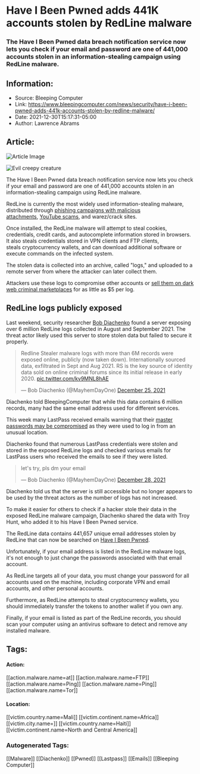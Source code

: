 # Have I Been Pwned adds 441K accounts stolen by RedLine malware
### The Have I Been Pwned data breach notification service now lets you check if your email and password are one of 441,000 accounts stolen in an information-stealing campaign using RedLine malware.

## Information:
+ Source: Bleeping Computer
+ Link: https://www.bleepingcomputer.com/news/security/have-i-been-pwned-adds-441k-accounts-stolen-by-redline-malware/
+ Date: 2021-12-30T15:17:31-05:00
+ Author: Lawrence Abrams


## Article:
![Article Image](https://www.bleepstatic.com/content/hl-images/2021/12/30/evil-creepy-red-thing.jpg)

![Evil creepy creature](https://www.bleepstatic.com/content/hl-images/2021/12/30/evil-creepy-red-thing.jpg)


The Have I Been Pwned data breach notification service now lets you check if your email and password are one of 441,000 accounts stolen in an information-stealing campaign using RedLine malware.


RedLine is currently the most widely used information-stealing malware, distributed through [phishing campaigns with malicious attachments](https://www.bleepingcomputer.com/news/security/malicious-excel-xll-add-ins-push-redline-password-stealing-malware/), [YouTube scams](https://www.bleepingcomputer.com/news/security/massive-campaign-uses-youtube-to-push-password-stealing-malware/), and warez/crack sites.


Once installed, the RedLine malware will attempt to steal cookies, credentials, credit cards, and autocomplete information stored in browsers. It also steals credentials stored in VPN clients and FTP clients, steals cryptocurrency wallets, and can download additional software or execute commands on the infected system.


The stolen data is collected into an archive, called "logs," and uploaded to a remote server from where the attacker can later collect them.


Attackers use these logs to compromise other accounts or [sell them on dark web criminal marketplaces](https://www.bleepingcomputer.com/news/security/2easy-now-a-significant-dark-web-marketplace-for-stolen-data/) for as little as $5 per log.


RedLine logs publicly exposed
-----------------------------


Last weekend, security researcher [Bob Diachenko](https://twitter.com/MayhemDayOne) found a server exposing over 6 million RedLine logs collected in August and September 2021. The threat actor likely used this server to store stolen data but failed to secure it properly.



> 
> Redline Stealer malware logs with more than 6M records were exposed online, publicly (now taken down). Internationally sourced data, exfiltrated in Sept and Aug 2021. RS is the key source of identity data sold on online criminal forums since its initial release in early 2020. [pic.twitter.com/kv9MNL8hAE](https://t.co/kv9MNL8hAE)
> 
> 
> — Bob Diachenko (@MayhemDayOne) [December 25, 2021](https://twitter.com/MayhemDayOne/status/1474749233475596292?ref_src=twsrc%5Etfw)


Diachenko told BleepingComputer that while this data contains 6 million records, many had the same email address used for different services.


This week many LastPass received emails warning that their [master passwords may be compromised](https://www.bleepingcomputer.com/news/security/lastpass-users-warned-their-master-passwords-are-compromised/) as they were used to log in from an unusual location.


Diachenko found that numerous LastPass credentials were stolen and stored in the exposed RedLine logs and checked various emails for LastPass users who received the emails to see if they were listed.



> 
> let's try, pls dm your email
> 
> 
> — Bob Diachenko (@MayhemDayOne) [December 28, 2021](https://twitter.com/MayhemDayOne/status/1475932970187952132?ref_src=twsrc%5Etfw)


Diachenko told us that the server is still accessible but no longer appears to be used by the threat actors as the number of logs has not increased.


To make it easier for others to check if a hacker stole their data in the exposed RedLine malware campaign, Diachenko shared the data with Troy Hunt, who added it to his Have I Been Pwned service.


The RedLine data contains 441,657 unique email addresses stolen by RedLine that can now be searched on [Have I Been Pwned](https://haveibeenpwned.com/).


Unfortunately, if your email address is listed in the RedLine malware logs, it's not enough to just change the passwords associated with that email account.


As RedLine targets all of your data, you must change your password for all accounts used on the machine, including corporate VPN and email accounts, and other personal accounts.


Furthermore, as RedLine attempts to steal cryptocurrency wallets, you should immediately transfer the tokens to another wallet if you own any.


Finally, if your email is listed as part of the RedLine records, you should scan your computer using an antivirus software to detect and remove any installed malware.





## Tags:

#### Action:
[[action.malware.name=at]] [[action.malware.name=FTP]] [[action.malware.name=Ping]] [[action.malware.name=Ping]] [[action.malware.name=Tor]]

#### Location:
[[victim.country.name=Mali]] [[victim.continent.name=Africa]] [[victim.city.name=]] [[victim.country.name=Haiti]] [[victim.continent.name=North and Central America]]

### Autogenerated Tags:
[[Malware]] [[Diachenko]] [[Pwned]] [[Lastpass]] [[Emails]] [[Bleeping Computer]]

